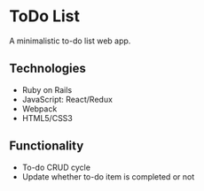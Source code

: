 # ToDo List
A minimalistic to-do list web app.

## Technologies
- Ruby on Rails
- JavaScript: React/Redux
- Webpack
- HTML5/CSS3

## Functionality
- To-do CRUD cycle
- Update whether to-do item is completed or not
